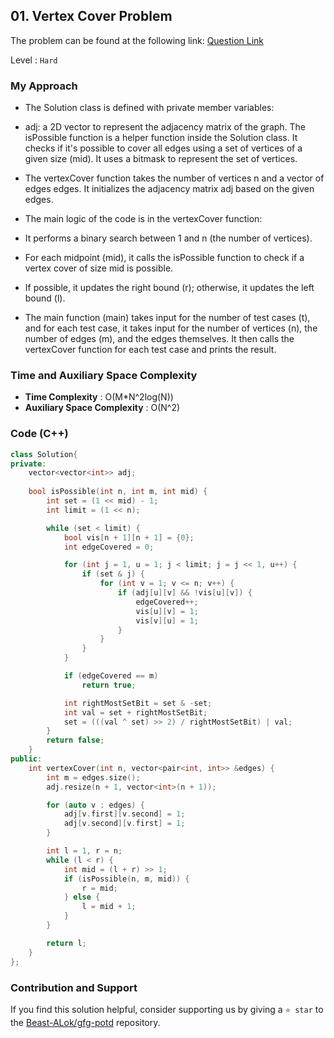 ## 01. Vertex Cover Problem
The problem can be found at the following link: [Question Link](https://www.geeksforgeeks.org/vertex-cover/1)

Level : `Hard`

### My Approach
- The Solution class is defined with private member variables:

- adj: a 2D vector to represent the adjacency matrix of the graph.
The isPossible function is a helper function inside the Solution class. It checks if it's possible to cover all edges using a set of vertices of a given size (mid). It uses a bitmask to represent the set of vertices.

- The vertexCover function takes the number of vertices n and a vector of edges edges. It initializes the adjacency matrix adj based on the given edges.

- The main logic of the code is in the vertexCover function:

- It performs a binary search between 1 and n (the number of vertices).
- For each midpoint (mid), it calls the isPossible function to check if a vertex cover of size mid is possible.
- If possible, it updates the right bound (r); otherwise, it updates the left bound (l).
- The main function (main) takes input for the number of test cases (t), and for each test case, it takes input for the number of vertices (n), the number of edges (m), and the edges themselves. It then calls the vertexCover function for each test case and prints the result.

### Time and Auxiliary Space Complexity

- **Time Complexity** : O(M*N^2log(N))
- **Auxiliary Space Complexity** : O(N^2)

### Code (C++)
```cpp
class Solution{
private:
    vector<vector<int>> adj;
    
    bool isPossible(int n, int m, int mid) {
        int set = (1 << mid) - 1;
        int limit = (1 << n);

        while (set < limit) {
            bool vis[n + 1][n + 1] = {0};
            int edgeCovered = 0;

            for (int j = 1, u = 1; j < limit; j = j << 1, u++) {
                if (set & j) {
                    for (int v = 1; v <= n; v++) {
                        if (adj[u][v] && !vis[u][v]) {
                            edgeCovered++;
                            vis[u][v] = 1;
                            vis[v][u] = 1;
                        }
                    }
                }
            }

            if (edgeCovered == m)
                return true;

            int rightMostSetBit = set & -set;
            int val = set + rightMostSetBit;
            set = (((val ^ set) >> 2) / rightMostSetBit) | val;
        }
        return false;
    }
public:
    int vertexCover(int n, vector<pair<int, int>> &edges) {
        int m = edges.size();
        adj.resize(n + 1, vector<int>(n + 1));

        for (auto v : edges) {
            adj[v.first][v.second] = 1;
            adj[v.second][v.first] = 1;
        }

        int l = 1, r = n;
        while (l < r) {
            int mid = (l + r) >> 1;
            if (isPossible(n, m, mid)) {
                r = mid;
            } else {
                l = mid + 1;
            }
        }

        return l;
    }
};

```

### Contribution and Support

If you find this solution helpful, consider supporting us by giving a `⭐ star` to the [Beast-ALok/gfg-potd](https://github.com/Beast-ALok/gfg-potd) repository.